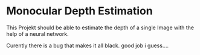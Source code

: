 # Monocular Depth Estimation

This Projekt should be able to estimate the depth of a single Image with the help of a neural network.

Curently there is a bug that makes it all black. good job i guess....